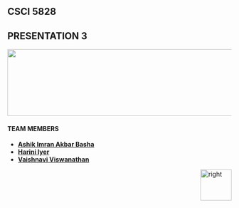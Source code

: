 ## CSCI 5828

## PRESENTATION 3


<img src="https://cloud.githubusercontent.com/assets/14101008/11165529/0b8588aa-8acf-11e5-8f38-dfbac3545452.PNG" height="150" width="910"></img>
#### TEAM MEMBERS

+ <b>[Ashik Imran Akbar Basha](https://github.com/ashikimran)</b>
+ <b>[Harini Iyer](https://github.com/hariniiyer)</b>
+ <b>[Vaishnavi Viswanathan](https://github.com/vaishnaviviswanathan)</b>


[<img align="right" alt="right" src="https://cloud.githubusercontent.com/assets/14101008/11165527/0a4289a2-8acf-11e5-8378-c5e3a55ab4dc.png" width="70" height="70"></img>](https://github.com/vaishnaviviswanathan/CSCI_5828_RESPONSIVE-WEB-DESIGN/blob/master/Overview.md)
